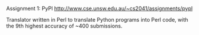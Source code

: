 Assignment 1: PyPl
http://www.cse.unsw.edu.au/~cs2041/assignments/pypl

Translator written in Perl to translate Python programs into Perl code, with the 9th highest accuracy of ~400 submissions.
